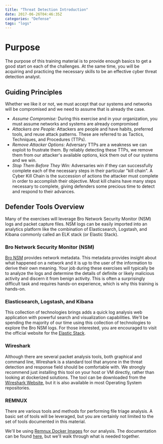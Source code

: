 ```yaml
---
title: "Threat Detection Introduction"
date: 2017-06-26T04:46:35Z
categories: "Defense" 
tags: "logs"
---
```


# Purpose

The purpose of this training material is to provide enough basics to get a good start on each of the challenges.  At the same time, you will be acquiring and practicing the necessary skills to be an effective cyber threat detection analyst.

## Guiding Principles

Whether we like it or not, we must accept that our systems and networks will be compromised and we need to assume that is already the case.

 - *Assume Compromise:* During this exercise and in your organization, you must assume networks and systems are already compromised
 - *Attackers are People:* Attackers are people and have habits, preferred tools, and reuse attack patterns.  These are referred to as Tactics, Techniques, and Procedures (TTPs).
 - *Remove Attacker Options:* Adversary TTPs are a weakness we can exploit to frustrate them.  By reliably detecting these TTPs, we remove them from our attacker's available options, kick them out of our systems and we win.
 - *Stop Them Before They Win:* Adversaries win if they can successfully complete each of the necessary steps in their particular "kill chain".  A Cyber Kill Chain is the succession of actions the attacker must complete in order to accomplish their objective.  Most kill chains have many steps necessary to complete, giving defenders some precious time to detect and respond to their advances.

## Defender Tools Overview

Many of the exercises will leverage Bro Network Security Monitor (NSM) logs and packet capture files.  NSM logs can be easily imported into an analytics platform like the combination of Elasticsearch, Logstash, and Kibana commonly called an ELK stack (or Elastic Stack).

### Bro Network Security Monitor (NSM)

[Bro NSM](https://www.bro.org/) provides network metadata.  This metadata provides insight about what happened on a network and it is up to the user of the information to derive their own meaning.  Your job during these exercises will typically be to analyze the logs and determine the details of definite or likely malicious activity and discern it from benign activity.  This is often a surprisingly difficult task and requires hands-on experience, which is why this training is hands-on.

### Elasticsearch, Logstash, and Kibana

This collection of technologies brings adds a quick log analysis web application with powerful search and visualization capabilities.  We'll be spending the majority of our time using this collection of technologies to explore the Bro NSM logs.  For those interested, you are encouraged to visit the official website for the [Elastic Stack](https://www.elastic.co/webinars/introduction-elk-stack).

### Wireshark

Although there are several packet analysis tools, both graphical and command line, Wireshark is a standard tool that anyone in the threat detection and response field should be comfortable with.  We strongly recommend just installing this tool on your host or VM directly, rather than looking at dockerized solutions.  The tool can be downloaded from the [Wireshark Website](https://www.wireshark.org/), but it is also available in most Operating System repositories.

### REMNUX

There are various tools and methods for performing file triage analysis.  A basic set of tools will be leveraged, but you are certainly not limited to the set of tools documented in this material.

We'll be using [Remnux Docker Images](https://hub.docker.com/r/remnux/) for our analysis.  The documentation can be found [here](https://remnux.org/docs/containers/malware-analysis/), but we'll walk through what is needed together.
